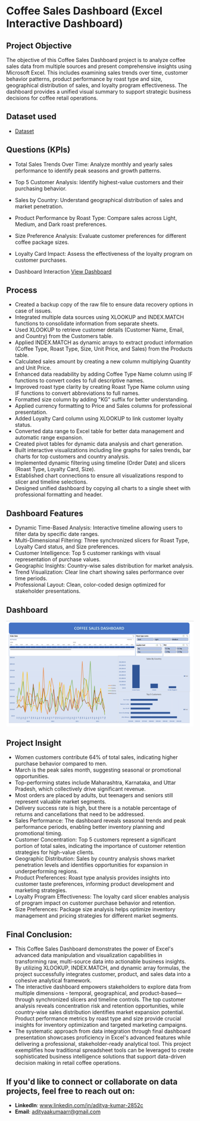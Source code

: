 # Coffee Sales Dashboard (Excel Interactive Dashboard)

## Project Objective
The objective of this Coffee Sales Dashboard project is to analyze coffee sales data from multiple sources and present comprehensive insights using Microsoft Excel. This includes examining sales trends over time, customer behavior patterns, product performance by roast type and size, geographical distribution of sales, and loyalty program effectiveness. The dashboard provides a unified visual summary to support strategic business decisions for coffee retail operations.

## Dataset used
- <a href="https://github.com/aditya-kumaarr/Excel_CoffeeSales_P2/blob/main/raw_coffeeOrdersData.xlsx">Dataset</a>

## Questions (KPIs)
- Total Sales Trends Over Time:
Analyze monthly and yearly sales performance to identify peak seasons and growth patterns.
- Top 5 Customer Analysis:
Identify highest-value customers and their purchasing behavior.
- Sales by Country:
Understand geographical distribution of sales and market penetration.
- Product Performance by Roast Type:
Compare sales across Light, Medium, and Dark roast preferences.
- Size Preference Analysis:
Evaluate customer preferences for different coffee package sizes.
- Loyalty Card Impact:
Assess the effectiveness of the loyalty program on customer purchases.

- Dashboard Interaction <a href="https://github.com/aditya-kumaarr/Excel_Retail_Sales_p1/blob/main/assets/dashboard.png">View Dashboard</a>

## Process
- Created a backup copy of the raw file to ensure data recovery options in case of issues.
- Integrated multiple data sources using XLOOKUP and INDEX.MATCH functions to consolidate information from separate sheets.
- Used XLOOKUP to retrieve customer details (Customer Name, Email, and Country) from the Customers table.
- Applied INDEX.MATCH as dynamic arrays to extract product information (Coffee Type, Roast Type, Size, Unit Price, and Sales) from the Products table.
- Calculated sales amount by creating a new column multiplying Quantity and Unit Price.
- Enhanced data readability by adding Coffee Type Name column using IF functions to convert codes to full descriptive names.
- Improved roast type clarity by creating Roast Type Name column using IF functions to convert abbreviations to full names.
- Formatted size column by adding "KG" suffix for better understanding.
- Applied currency formatting to Price and Sales columns for professional presentation.
- Added Loyalty Card column using XLOOKUP to link customer loyalty status.
- Converted data range to Excel table for better data management and automatic range expansion.
- Created pivot tables for dynamic data analysis and chart generation.
- Built interactive visualizations including line graphs for sales trends, bar charts for top customers and country analysis.
- Implemented dynamic filtering using timeline (Order Date) and slicers (Roast Type, Loyalty Card, Size).
- Established chart connections to ensure all visualizations respond to slicer and timeline selections.
- Designed unified dashboard by copying all charts to a single sheet with professional formatting and header.

## Dashboard Features
- Dynamic Time-Based Analysis:
Interactive timeline allowing users to filter data by specific date ranges.
- Multi-Dimensional Filtering:
Three synchronized slicers for Roast Type, Loyalty Card status, and Size preferences.
- Customer Intelligence:
Top 5 customer rankings with visual representation of purchase values.
- Geographic Insights:
Country-wise sales distribution for market analysis.
- Trend Visualization:
Clear line chart showing sales performance over time periods.
- Professional Layout:
Clean, color-coded design optimized for stakeholder presentations.

## Dashboard

![Screenshot (495)](https://github.com/aditya-kumaarr/Excel_CoffeeSales_P2/blob/main/assets/Coffee%20Sales%20Dashboard%20Image.png)

## Project Insight
- Women customers contribute 64% of total sales, indicating higher purchase behavior compared to men.
- March is the peak sales month, suggesting seasonal or promotional opportunities.
- Top-performing states include Maharashtra, Karnataka, and Uttar Pradesh, which collectively drive significant revenue.
- Most orders are placed by adults, but teenagers and seniors still represent valuable market segments.
- Delivery success rate is high, but there is a notable percentage of returns and cancellations that need to be addressed.
- Sales Performance:
The dashboard reveals seasonal trends and peak performance periods, enabling better inventory planning and promotional timing.
- Customer Concentration:
Top 5 customers represent a significant portion of total sales, indicating the importance of customer retention strategies for high-value clients.
- Geographic Distribution:
Sales by country analysis shows market penetration levels and identifies opportunities for expansion in underperforming regions.
- Product Preferences:
Roast type analysis provides insights into customer taste preferences, informing product development and marketing strategies.
- Loyalty Program Effectiveness:
The loyalty card slicer enables analysis of program impact on customer purchase behavior and retention.
- Size Preferences:
Package size analysis helps optimize inventory management and pricing strategies for different market segments.

## Final Conclusion:
- This Coffee Sales Dashboard demonstrates the power of Excel's advanced data manipulation and visualization capabilities in transforming raw, multi-source data into actionable business insights. By utilizing XLOOKUP, INDEX.MATCH, and dynamic array formulas, the project successfully integrates customer, product, and sales data into a cohesive analytical framework.
- The interactive dashboard empowers stakeholders to explore data from multiple dimensions - temporal, geographical, and product-based—through synchronized slicers and timeline controls. The top customer analysis reveals concentration risk and retention opportunities, while country-wise sales distribution identifies market expansion potential. Product performance metrics by roast type and size provide crucial insights for inventory optimization and targeted marketing campaigns.
- The systematic approach from data integration through final dashboard presentation showcases proficiency in Excel's advanced features while delivering a professional, stakeholder-ready analytical tool. This project exemplifies how traditional spreadsheet tools can be leveraged to create sophisticated business intelligence solutions that support data-driven decision making in retail coffee operations.

## If you'd like to connect or collaborate on data projects, feel free to reach out on: 
- **LinkedIn**: www.linkedin.com/in/aditya-kumar-2852c
- **Email**: adityaakumaarr@gmail.com

